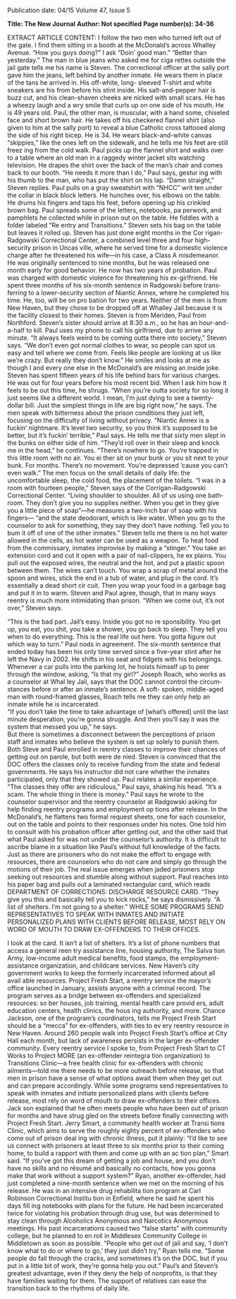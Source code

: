 Publication date: 04/15
Volume 47, Issue 5

**Title: The New Journal**
**Author: Not specified**
**Page number(s): 34-36**

EXTRACT ARTICLE CONTENT:
I follow the two men who turned left out of the 
gate. I find them sitting in a booth at the McDonald’s 
across Whalley Avenue.
“How you guys doing?” I ask
“Doin’ good man.”
“Better than yesterday.”
The man in blue jeans who asked me for ciga­
rettes outside the jail gate tells me his name is Steven. 
The correctional officer at the sally port gave him the 
jeans, left behind by another inmate. He wears them 
in place of the tans he arrived in. His off-white, long-
sleeved T-shirt and white sneakers are his from before 
his stint inside. 
His salt-and-pepper hair is buzz cut, and his 
clean-shaven cheeks are nicked with small scars. He 
has a wheezy laugh and a wry smile that curls up on 
one side of his mouth. He is 49 years old.
Paul, the other man, is muscular, with a hand­
some, chiseled face and short brown hair. He takes 
off his checkered flannel shirt (also given to him at 
the sally port) to reveal a blue Catholic cross tattooed 
along the side of his right bicep. He is 34. He wears 
black-and-white canvas “skippies,” like the ones left 
on the sidewalk, and he tells me his feet are still freez­
ing from the cold walk.
Paul picks up the flannel shirt and walks over to a 
table where an old man in a raggedy winter jacket sits 
watching television. He drapes the shirt over the back 
of the man’s chair and comes back to our booth. 
“He needs it more than I do,” Paul says, gestur­
ing with his thumb to the man, who has put the shirt 
on his lap. 
“Damn straight,” Steven replies.
Paul pulls on a gray sweatshirt with “NHCC” writ­
ten under the collar in black block letters. He hunches 
over, his elbows on the table. He drums his fingers and 
taps his feet, before opening up his crinkled brown 
bag. Paul spreads some of the letters, notebooks, pa­
perwork, and pamphlets he collected while in prison 
out on the table. He fiddles with a folder labeled “Re­
entry and Transitions.” Steven sets his bag on the table 
but leaves it rolled up.
Steven has just done eight months in the Cor­
rigan-Radgowski Correctional Center, a combined 
level three and four high-security prison in Uncas­
ville, where he served time for a domestic violence 
charge after he threatened his wife—in his case, a 
Class A misdemeanor. He was originally sentenced to 
nine months, but he was released one month early for 
good behavior. He now has two years of probation. 
Paul was charged with domestic violence for 
threatening his ex-girlfriend. He spent three months 
of his six-month sentence in Radgowski before trans­
ferring to a lower-security section of Niantic Annex, 
where he completed his time. He, too, will be on pro­
bation for two years.
Neither of the men is from New Haven, but they 
chose to be dropped off at Whalley Jail because it 
is the facility closest to their homes. Steven is from 
Meriden, Paul from Northford. Steven’s sister should 
arrive at 8:30 a.m., so he has an hour-and-a-half to 
kill. Paul uses my phone to call his girlfriend, due to 
arrive any minute. 
“It always feels weird to be coming outta there 
into society,” Steven says. “We don’t even got normal 
clothes to wear, so people can spot us easy and tell 
where we come from. Feels like people are looking at 
us like we’re crazy. But really they don’t know.”
He smiles and looks at me as though I and every­
one else in the McDonald’s are missing an inside joke. 
Steven has spent fifteen years of his life behind bars 
for various charges. He was out for four years before 
his most recent bid. When I ask him how it feels to be 
out this time, he shrugs.
“When you’re outta society for so long it just 
seems like a different world. I mean, I’m just dying to 
see a twenty-dollar bill. Just the simplest things in life 
are big right now,” he says.
The men speak with bitterness about the prison 
conditions they just left, focusing on the difficulty of 
living without privacy. 
“Niantic Annex is a fuckin’ nightmare. It’s level 
two security, so you think it’s supposed to be better, 
but it’s fuckin’ terrible,” Paul says. 
He tells me that sixty men slept in the bunks on 
either side of him. 
“They’d roll over in their sleep and knock me 
in the head,” he continues. “There’s nowhere to go. 
You’re trapped in this little room with no air. You ei­
ther sit on your bunk or you sit next to your bunk. 
For months. There’s no movement. You’re depressed 
’cause you can’t even walk.”
The men focus on the small details of daily life: 
the uncomfortable sleep, the cold food, the placement 
of the toilets.
“I was in a room with fourteen people,” Steven 
says of the Corrigan-Radgowski Correctional Center. 
“Living shoulder to shoulder. All of us using one bath­
room. They don’t give you no supplies neither. When 
you get in they give you a little piece of soap”—he 
measures a two-inch bar of soap with his fingers—
“and the state deodorant, which is like water. When 
you go to the counselor to ask for something, they say 
they don’t have nothing. Tell you to bum it off of one 
of the other inmates.”
Steven tells me there is no hot water allowed in 
the cells, as hot water can be used as a weapon. To 
heat food from the commissary, inmates improvise 
by making a “stinger.” You take an extension cord 
and cut it open with a pair of nail-clippers, he ex­
plains. You pull out the exposed wires, the neutral and 
the hot, and put a plastic spoon between them. The 
wires can’t touch. You wrap a scrap of metal around 
the spoon and wires, stick the end in a tub of water, 
and plug in the cord. It’s essentially a dead short cir­
cuit. Then you wrap your food in a garbage bag and 
put it in to warm.
Steven and Paul agree, though, that in many ways 
reentry is much more intimidating than prison. 
“When we come out, it’s not over,” Steven says. 


“This is the bad part. Jail’s easy. Inside you got no re­
sponsibility. You get up, you eat, you shit, you take a 
shower, you go back to sleep. They tell you when to 
do everything. This is the real life out here. You gotta 
figure out which way to turn.”
Paul nods in agreement. The six-month sentence 
that ended today has been his only time served since a 
five-year stint after he left the Navy in 2002. He shifts 
in his seat and fidgets with his belongings. Whenever 
a car pulls into the parking lot, he hoists himself up 
to peer through the window, asking, “Is that my girl?” 
Joseph Roach, who works as a counselor at Whal­
ley Jail, says that the DOC cannot control the circum­
stances before or after an inmate’s sentence. A soft-
spoken, middle-aged man with round-framed glasses, 
Roach tells me they can only help an inmate while he 
is incarcerated.   
“If you don’t take the time to take advantage of 
[what’s offered] until the last minute desperation, 
you’re gonna struggle. And then you’ll say it was the 
system that messed you up,” he says.  
But there is sometimes a disconnect between the 
perceptions of prison staff and inmates who believe 
the system is set up solely to punish them. Both Steve 
and Paul enrolled in reentry classes to improve their 
chances of getting out on parole, but both were de­
nied. Steven is convinced that the DOC offers the 
classes only to receive funding from the state and 
federal governments. He says his instructor did not 
care whether the inmates participated, only that they 
showed up. Paul relates a similar experience. 
“The classes they offer are ridiculous,” Paul says, 
shaking his head. “It’s a scam. The whole thing in 
there is money.”
Paul says he wrote to the counselor supervisor 
and the reentry counselor at Radgowski asking for 
help finding reentry programs and employment op­
tions after release. In the McDonald’s, he flattens two 
formal request sheets, one for each counselor, out on 
the table and points to their responses under his notes. 
One told him to consult with his probation officer 
after getting out, and the other said that what Paul 
asked for was not under the counselor’s authority. 
It is difficult to ascribe blame in a situation like 
Paul’s without full knowledge of the facts. Just as there 
are prisoners who do not make the effort to engage 
with resources, there are counselors who do not care 
and simply go through the motions of their job. The 
real issue emerges when jaded prisoners stop seeking 
out resources and stumble along without support. 
Paul reaches into his paper bag and pulls 
out a laminated rectangular card, which reads 
DEPARTMENT OF CORRECTIONS: DISCHARGE 
RESOURCE CARD.
“They give you this and basically tell you to kick 
rocks,” he says dismissively. “A list of shelters. I’m not 
going to a shelter.”
WHILE SOME PROGRAMS SEND 
REPRESENTATIVES TO SPEAK 
WITH INMATES AND INITIATE 
PERSONALIZED PLANS WITH 
CLIENTS BEFORE RELEASE, MOST 
RELY ON WORD OF MOUTH TO 
DRAW EX-OFFENDERS TO 
THEIR OFFICES. 

I look at the card. It isn’t a list of shelters. It’s a 
list of phone numbers that access a general reen­
try assistance line, housing authority, The Salva­
tion Army, low-income adult medical benefits, food 
stamps, the employment-assistance organization, and 
childcare services. 
New Haven’s city government works to keep 
the formerly incarcerated informed about all avail­
able resources. Project Fresh Start, a reentry service 
the mayor’s office launched in January, assists anyone 
with a criminal record. The program serves as a bridge 
between ex-offenders and specialized resources: so­
ber houses, job training, mental health care provid­
ers, adult education centers, health clinics, the hous­
ing authority, and more. Chance Jackson, one of the 
program’s coordinators, tells me Project Fresh Start 
should be a “mecca” for ex-offenders, with ties to ev­
ery reentry resource in New Haven. 
Around 260 people walk into Project Fresh Start’s 
office at City Hall each month, but lack of awareness 
persists in the larger ex-offender community. Every 
reentry service I spoke to, from Project Fresh Start to 
CT Works to Project MORE (an ex-offender reintegra­
tion organization) to Transitions Clinic—a free health 
clinic for ex-offenders with chronic ailments—told 
me there needs to be more outreach before release, so 
that men in prison have a sense of what options await 
them when they get out and can prepare accordingly. 
While some programs send representatives to 
speak with inmates and initiate personalized plans 
with clients before release, most rely on word of 
mouth to draw ex-offenders to their offices. Jack­
son explained that he often meets people who have 
been out of prison for months and have strug­
gled on the streets before finally connecting with 
Project Fresh Start. 
Jerry Smart, a community health worker at Transi­
tions Clinic, which aims to serve the roughly eighty 
percent of ex-offenders who come out of prison deal­
ing with chronic illness, put it plainly:
“I’d like to see us connect with prisoners at least 
three to six months prior to their coming home, to 
build a rapport with them and come up with an ac­
tion plan,” Smart said. “If you’ve got this dream of 
getting a job and house, and you don’t have no skills 
and no résumé and basically no contacts, how you 
gonna make that work without a support system?” 
Ryan, another ex-offender, had just completed a 
nine-month sentence when we met on the morning 
of his release. He was in an intensive drug rehabilita­
tion program at Carl Robinson Correctional Institu­
tion in Enfield, where he said he spent his days fill­
ing notebooks with plans for the future. He had been 
incarcerated twice for violating his probation through 
drug use, but was determined to stay clean through 
Alcoholics Anonymous and Narcotics Anonymous 
meetings. His past incarcerations caused two “false 
starts” with community college, but he planned to en­
roll in Middlesex Community College in Middletown 
as soon as possible. 
“People who get out of jail and say, ‘I don’t know 
what to do or where to go,’ they just didn’t try,” Ryan 
tells me. “Some people do fall through the cracks, and 
sometimes it’s on the DOC, but if you put in a little bit 
of work, they’re gonna help you out.” 
Paul’s and Steven’s greatest advantage, even if they 
deny the help of nonprofits, is that they have families 
waiting for them. The support of relatives can ease the 
transition back to the rhythms of daily life.